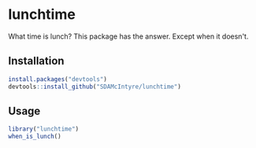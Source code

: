 # lunchtime
 What time is lunch? This package has the answer. Except when it doesn't. 
 
## Installation 

```R
install.packages("devtools")
devtools::install_github("SDAMcIntyre/lunchtime")
```

## Usage

```R
library("lunchtime")
when_is_lunch()
```
